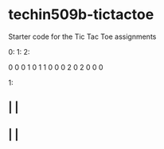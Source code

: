 # techin509b-tictactoe
Starter code for the Tic Tac Toe assignments

0: 
1: 
2: 

0 0 0 1
0 1 1 0
0 0 2 0
2 0 0 0

1:

  |  | 
---------

  |  | 
---------
